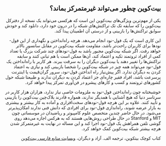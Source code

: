 <div dir="rtl">
    <br/>
    <h2 id="16">بیت‌کوین چطور می‌تواند غیرمتمرکز بماند؟</h2>
    <p>یکی از مهم‌ترین ویژگی‌های بیت‌کوین این است که هرکسی می‌تواند یک نسخه از دفترکل بیت‌کوین را که سابقه تک تک تراکنش‌های شبکه را در درون خود دارد، دانلود کند و خودش سوابق تراکنش‌ها را بازبینی و از درستی آن اطمینان پیدا کند.</p>
    <p>این کاری است که یک فول-نود انجام می‌دهد. هرچه راه‌انداختن و نگهداری از این فول-نودها برای کاربران راحت‌تر باشد، مقاومت شبکه بیت‌کوین در مقابل سانسور بالاتر خواهد رفت. اگر شبکه بیت‌کوین مجبور باشد به فول-نودهای چند شرکت بزرگ یا تعداد کمی از افراد ثروتمند تکیه و اعتماد کند، آن‌ها ممکن است با هم تبانی کنند و سابقه تراکنش‌ها را تغییر دهند یا بیت‌کوین دیگران را به سرقت ببرند. هر کاربر با راه‌انداختن یک فول-نود می‌تواند همه چیز در شبکه بیت‌کوین را شخصا بازبینی کند و نیازی به اعتماد کردن به دیگران ندارد. اگر پیش‌نیاز راه انداختن فول-نود، سرور گران‌قیمت یا اینترنت پرسرعت باشد، افراد فقیر چاره‌ای جز اعتماد کردن به دیگران ندارند و طبیعتا شبکه حول کشورهای ثروتمند و کسب و کارهای پیشرو در فن‌آوری تمرکز پیدا خواهد کرد.</p>
    <p>خوشبختانه چون راه‌انداختن فول-نود به ملزومات خاصی نیاز ندارد، هزاران هزار کاربر در سرتاسر دنیا که هیچ آشنایی با همدیگر ندارند، همواره قادرند بلاک‌چین بیت‌کوین را بازبینی و تأیید کنند. علاوه بر این  هرچه فول-نودهای سخت‌افزاری و آماده به کار بیشتر و بیشتری به بازار عرضه شوند، راه‌اندازی فول-نود برای افرادی که دانش فنی ندارند امکان‌پذیرتر می‌شود. در حال حاضر چندین متخصص علوم کامپیوتر و ریاضیدان در موسساتی چون MIT و Stanford در حال طراحی روش‌هایی هستند که به هرکس اجازه می‌دهد روی گوشی تلفن همراهش یک فول-نود اجرا کند و این مساله در نهایت به غیرمتمرکز شدن هرچه بیشتر شبکه بیت‌کوین کمک خواهد کرد.</p>
    <p>کتاب کوچک بیتکوین، ترجمه الف. آزاد و دیگران، <a href="https://bitcoind.me">وبسایت منابع فارسی بیت‌کوین</a></p>
</div>